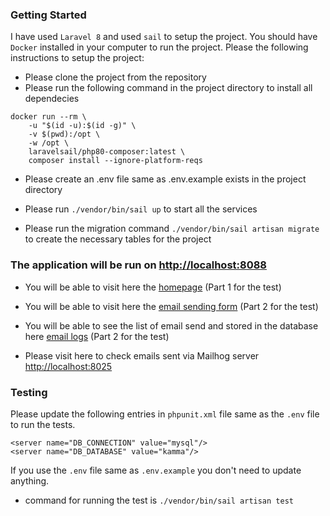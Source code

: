 ### Getting Started
I have used ```Laravel 8``` and used ```sail``` to setup the project. You should have ```Docker``` installed in your computer to run the project. Please the following instructions to setup the project:

- Please clone the project from the repository
- Please run the following command in the project directory to install all dependecies

```
docker run --rm \
    -u "$(id -u):$(id -g)" \
    -v $(pwd):/opt \
    -w /opt \
    laravelsail/php80-composer:latest \
    composer install --ignore-platform-reqs
```
- Please create an .env file same as .env.example exists in the project directory

- Please run ```./vendor/bin/sail up``` to start all the services

- Please run the migration command ```./vendor/bin/sail artisan migrate``` to create the necessary tables for the project 


### The application will be run on [http://localhost:8088](http://localhost:8088)


- You will be able to visit here the [homepage](http://localhost:8088)  (Part 1 for the test)

- You will be able to visit here the [email sending form](http://localhost:8088/emails/create)  (Part 2 for the test)

- You will be able to see the list of email send and stored in the database here [email logs](http://localhost:8088/emails) (Part 2 for the test)

- Please visit here to check emails sent via Mailhog server [http://localhost:8025](http://localhost:8025)

### Testing 

Please update the following entries in ```phpunit.xml``` file same as the ```.env``` file to run the tests. 

```
<server name="DB_CONNECTION" value="mysql"/>
<server name="DB_DATABASE" value="kamma"/>
```

If you use the ```.env``` file same as ```.env.example``` you don't need to update anything. 


- command for running the test is ``` ./vendor/bin/sail artisan test ```


